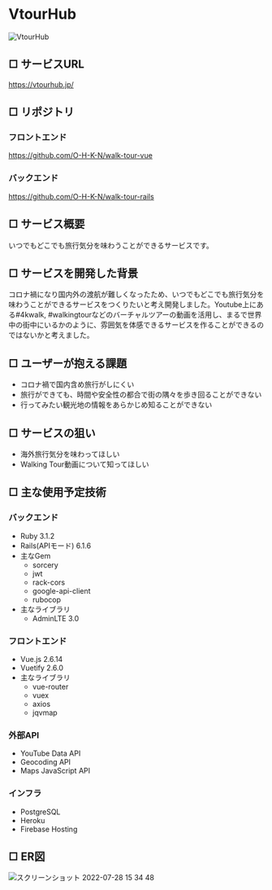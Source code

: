 # VtourHub

![VtourHub](https://user-images.githubusercontent.com/81758321/181432581-694bcbc5-3d4c-47b0-bd7e-a79180acf9b5.png)

## □ サービスURL
https://vtourhub.jp/

## □ リポジトリ

### フロントエンド
https://github.com/O-H-K-N/walk-tour-vue

### バックエンド
https://github.com/O-H-K-N/walk-tour-rails

## □ サービス概要
いつでもどこでも旅行気分を味わうことができるサービスです。

## □ サービスを開発した背景
コロナ禍になり国内外の渡航が難しくなったため、いつでもどこでも旅行気分を味わうことができるサービスをつくりたいと考え開発しました。Youtube上にある#4kwalk, #walkingtourなどのバーチャルツアーの動画を活用し、まるで世界中の街中にいるかのように、雰囲気を体感できるサービスを作ることができるのではないかと考えました。

## □ ユーザーが抱える課題
- コロナ禍で国内含め旅行がしにくい
- 旅行ができても、時間や安全性の都合で街の隅々を歩き回ることができない
- 行ってみたい観光地の情報をあらかじめ知ることができない

## □ サービスの狙い
- 海外旅行気分を味わってほしい
- Walking Tour動画について知ってほしい

## □ 主な使用予定技術
### バックエンド
- Ruby 3.1.2
- Rails(APIモード) 6.1.6
- 主なGem
  - sorcery
  - jwt
  - rack-cors
  - google-api-client
  - rubocop
- 主なライブラリ
  - AdminLTE 3.0

### フロントエンド
- Vue.js 2.6.14
- Vuetify 2.6.0
- 主なライブラリ
  - vue-router
  - vuex
  - axios
  - jqvmap

### 外部API
- YouTube Data API
- Geocoding API
- Maps JavaScript API

### インフラ
- PostgreSQL
- Heroku
- Firebase Hosting

## □ ER図

![スクリーンショット 2022-07-28 15 34 48](https://user-images.githubusercontent.com/81758321/181437090-edbbb467-8be9-407a-bf01-b716bba9b7b0.png)

